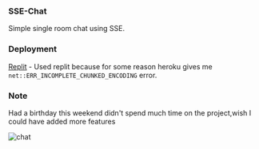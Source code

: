 ### SSE-Chat
Simple single room chat using SSE.

### Deployment
[Replit](https://sse-chat.amirangel.repl.co) - Used replit because for some reason heroku gives me ```net::ERR_INCOMPLETE_CHUNKED_ENCODING``` error.  

### Note
Had a birthday this weekend didn't spend much time on the project,wish I could have added more features

![chat](https://user-images.githubusercontent.com/36531255/144718673-6dc9f6fa-3561-48dd-bbc7-c1aaa4f32a25.PNG)
